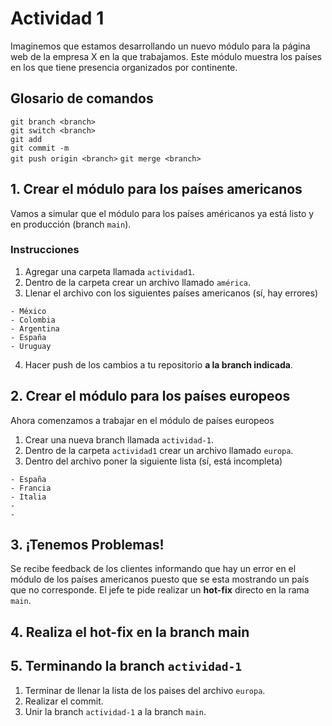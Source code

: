 # Actividad 1
Imaginemos que estamos desarrollando un nuevo módulo para la página web de
la empresa X en la que trabajamos. Este módulo muestra los países en
los que tiene presencia organizados por continente.

## Glosario de comandos
`git branch <branch>` <br/>
`git switch <branch>` <br/>
`git add` <br/>
`git commit -m` <br/>
`git push origin <branch>`
`git merge <branch>` <br/>

## 1. Crear el módulo para los países americanos
Vamos a simular que el módulo para los países américanos ya está listo y en producción (branch `main`).
### Instrucciones
1. Agregar una carpeta llamada `actividad1`.
2. Dentro de la carpeta crear un archivo llamado `américa`.
3. Llenar el archivo con los siguientes países americanos (sí, hay errores)
```
- México
- Colombia
- Argentina
- España
- Uruguay
```
4. Hacer push de los cambios a tu repositorio **a la branch indicada**.

## 2. Crear el módulo para los países europeos
Ahora comenzamos a trabajar en el módulo de países europeos
1. Crear una nueva branch llamada `actividad-1`.
2. Dentro de la carpeta `actividad1` crear un archivo llamado `europa`.
3. Dentro del archivo poner la siguiente lista (sí, está incompleta)
```
- España
- Francia
- Italia
-
-
```

## 3. ¡Tenemos Problemas!
Se recibe feedback de los clientes informando que hay un error en el 
módulo de los países americanos puesto que se esta mostrando un país que no
corresponde. El jefe te pide realizar un **hot-fix** directo en la rama `main`.

## 4. Realiza el hot-fix en la branch main

## 5. Terminando la branch `actividad-1`
1. Terminar de llenar la lista de los paises del archivo `europa`.
2. Realizar el commit.
3. Unir la branch `actividad-1` a la branch `main`.
